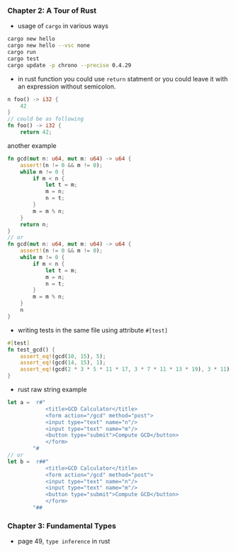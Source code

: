 ### Chapter 2: A Tour of Rust


- usage of `cargo` in various ways
```bash
cargo new hello
cargo new hello --vsc none
cargo run
cargo test
cargo update -p chrono --precise 0.4.29
```

- in rust function you could use `return` statment or you could leave it with an expression without semicolon.
```rust
n foo() -> i32 {
    42
}
// could be as following
fn foo() -> i32 {
    return 42;
```
another example
```rust
fn gcd(mut n: u64, mut m: u64) -> u64 {
    assert!(n != 0 && m != 0);
    while m != 0 {
        if m < n {
            let t = m;
            m = n;
            n = t;
        }
        m = m % n;
    }
    return n;
}
// or 
fn gcd(mut n: u64, mut m: u64) -> u64 {
    assert!(n != 0 && m != 0);
    while m != 0 {
        if m < n {
            let t = m;
            m = n;
            n = t;
        }
        m = m % n;
    }
    n
}
```

- writing tests in the same file using attribute `#[test]`
```rust
#[test]
fn test_gcd() {
    assert_eq!(gcd(10, 15), 5);
    assert_eq!(gcd(14, 15), 1);
    assert_eq!(gcd(2 * 3 * 5 * 11 * 17, 3 * 7 * 11 * 13 * 19), 3 * 11);
}
```

- rust raw string example
```rust
let a =  r#"
            <title>GCD Calculator</title>
            <form action="/gcd" method="post">
            <input type="text" name="n"/>
            <input type="text" name="m"/>
            <button type="submit">Compute GCD</button>
            </form>
        "#
// or 
let b =  r##"
            <title>GCD Calculator</title>
            <form action="/gcd" method="post">
            <input type="text" name="n"/>
            <input type="text" name="m"/>
            <button type="submit">Compute GCD</button>
            </form>
        "##
```


### Chapter 3: Fundamental Types

- page 49, `type inference` in rust
